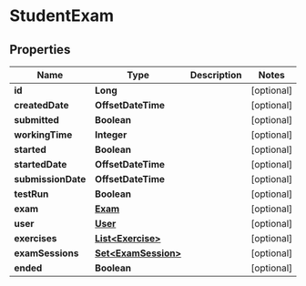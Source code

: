 

# StudentExam


## Properties

| Name | Type | Description | Notes |
|------------ | ------------- | ------------- | -------------|
|**id** | **Long** |  |  [optional] |
|**createdDate** | **OffsetDateTime** |  |  [optional] |
|**submitted** | **Boolean** |  |  [optional] |
|**workingTime** | **Integer** |  |  [optional] |
|**started** | **Boolean** |  |  [optional] |
|**startedDate** | **OffsetDateTime** |  |  [optional] |
|**submissionDate** | **OffsetDateTime** |  |  [optional] |
|**testRun** | **Boolean** |  |  [optional] |
|**exam** | [**Exam**](Exam.md) |  |  [optional] |
|**user** | [**User**](User.md) |  |  [optional] |
|**exercises** | [**List&lt;Exercise&gt;**](Exercise.md) |  |  [optional] |
|**examSessions** | [**Set&lt;ExamSession&gt;**](ExamSession.md) |  |  [optional] |
|**ended** | **Boolean** |  |  [optional] |



